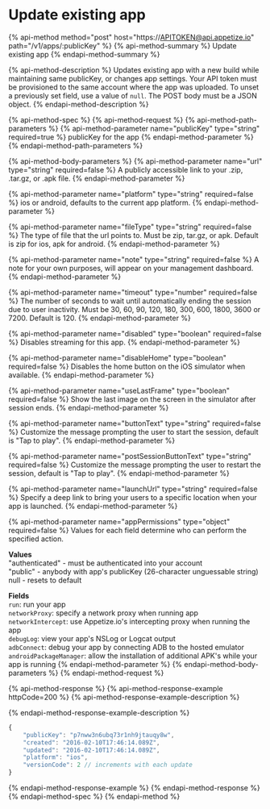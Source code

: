 # Update existing app

{% api-method method="post" host="https://APITOKEN@api.appetize.io" path="/v1/apps/:publicKey" %}
{% api-method-summary %}
Update existing app
{% endapi-method-summary %}

{% api-method-description %}
Updates existing app with a new build while maintaining same publicKey, or changes app settings. Your API token must be provisioned to the same account where the app was uploaded. To unset a previously set field, use a value of `null`. The POST body must be a JSON object.
{% endapi-method-description %}

{% api-method-spec %}
{% api-method-request %}
{% api-method-path-parameters %}
{% api-method-parameter name="publicKey" type="string" required=true %}
publicKey for the app
{% endapi-method-parameter %}
{% endapi-method-path-parameters %}

{% api-method-body-parameters %}
{% api-method-parameter name="url" type="string" required=false %}
A publicly accessible link to your .zip, .tar.gz, or .apk file.
{% endapi-method-parameter %}

{% api-method-parameter name="platform" type="string" required=false %}
ios or android, defaults to the current app platform.
{% endapi-method-parameter %}

{% api-method-parameter name="fileType" type="string" required=false %}
The type of file that the url points to. Must be zip, tar.gz, or apk. Default is zip for ios, apk for android.
{% endapi-method-parameter %}

{% api-method-parameter name="note" type="string" required=false %}
A note for your own purposes, will appear on your management dashboard.
{% endapi-method-parameter %}

{% api-method-parameter name="timeout" type="number" required=false %}
The number of seconds to wait until automatically ending the session due to user inactivity. Must be 30, 60, 90, 120, 180, 300, 600, 1800, 3600 or 7200. Default is 120.
{% endapi-method-parameter %}

{% api-method-parameter name="disabled" type="boolean" required=false %}
Disables streaming for this app.
{% endapi-method-parameter %}

{% api-method-parameter name="disableHome" type="boolean" required=false %}
Disables the home button on the iOS simulator when available.
{% endapi-method-parameter %}

{% api-method-parameter name="useLastFrame" type="boolean" required=false %}
Show the last image on the screen in the simulator after session ends.
{% endapi-method-parameter %}

{% api-method-parameter name="buttonText" type="string" required=false %}
Customize the message prompting the user to start the session, default is "Tap to play".
{% endapi-method-parameter %}

{% api-method-parameter name="postSessionButtonText" type="string" required=false %}
Customize the message prompting the user to restart the session, default is "Tap to play".
{% endapi-method-parameter %}

{% api-method-parameter name="launchUrl" type="string" required=false %}
Specify a deep link to bring your users to a specific location when your app is launched.
{% endapi-method-parameter %}

{% api-method-parameter name="appPermissions" type="object" required=false %}
Values for each field determine who can perform the specified action.  
  
**Values**  
"authenticated" - must be authenticated into your account  
"public" - anybody with app's publicKey \(26-character unguessable string\)  
null - resets to default  
  
**Fields**  
`run`: run your app  
`networkProxy`: specify a network proxy when running app  
`networkIntercept`: use Appetize.io's intercepting proxy when running the app  
`debugLog`: view your app's NSLog or Logcat output  
`adbConnect`: debug your app by connecting ADB to the hosted emulator  
`androidPackageManager`: allow the installation of additional APK's while your app is running
{% endapi-method-parameter %}
{% endapi-method-body-parameters %}
{% endapi-method-request %}

{% api-method-response %}
{% api-method-response-example httpCode=200 %}
{% api-method-response-example-description %}

{% endapi-method-response-example-description %}

```javascript
{
    "publicKey": "p7nww3n6ubq73r1nh9jtauqy8w",
    "created": "2016-02-10T17:46:14.089Z",
    "updated": "2016-02-10T17:46:14.089Z",
    "platform": "ios",
    "versionCode": 2 // increments with each update
}
```
{% endapi-method-response-example %}
{% endapi-method-response %}
{% endapi-method-spec %}
{% endapi-method %}

